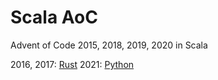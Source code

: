 # Scala AoC
Advent of Code 2015, 2018, 2019, 2020 in Scala

2016, 2017: [Rust](https://github.com/PhuNH/rust_aoc)
2021: [Python](https://github.com/PhuNH/python_aoc)
